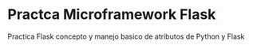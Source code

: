 # Practca Microframework Flask
Practica Flask concepto y manejo basico de atributos de Python y Flask
